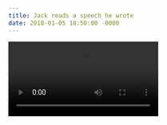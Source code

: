 ```yaml
---
title: Jack reads a speech he wrote
date: 2018-01-05 18:50:00 -0000
---
```


<div>
<video playsinline="true" preload="auto" controls="true">
<source src="/journal/images/speech2.mp4" type="video/mp4" />
</video>
</div>